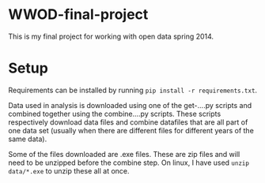WWOD-final-project
===================

This is my final project for working with open data spring 2014. 

Setup
==================
Requirements can be installed by running `pip install -r requirements.txt`.

Data used in analysis is downloaded using one of the get-....py scripts and combined together using the combine....py scripts. These scripts respectively download data files and combine datafiles that are all part of one data set (usually when there are different files for different years of the same data). 

Some of the files downloaded are .exe files. These are zip files and will need to be unzipped before the combine step. On linux, I have used `unzip data/*.exe` to unzip these all at once. 
